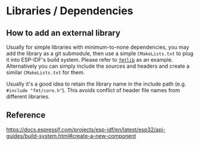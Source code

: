 # Libraries / Dependencies

## How to add an external library

Usually for simple libraries with minimum-to-none dependencies, you may add the library as a git submodule, then use a simple `CMakeLists.txt` to plug it into ESP-IDF's build system. Please refer to [`fmtlib`](./fmtlib/CMakeLists.txt) as an example. Alternatively you can simply include the sources and headers and create a similar `CMakeLists.txt` for them.

Usually it's a good idea to retain the library name in the include path (e.g. `#include "fmt/core.h"`). This avoids conflict of header file names from different libraries.

## Reference

https://docs.espressif.com/projects/esp-idf/en/latest/esp32/api-guides/build-system.html#create-a-new-component


